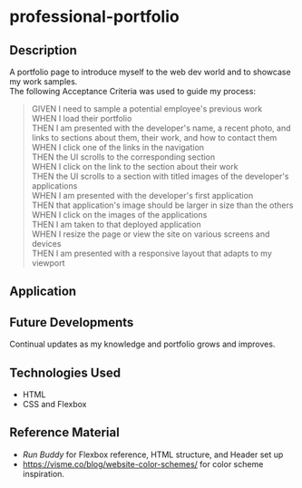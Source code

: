 # professional-portfolio

## Description
A portfolio page to introduce myself to the web dev world and to showcase my work samples.  
The following Acceptance Criteria was used to guide my process:  
>GIVEN I need to sample a potential employee's previous work  
>WHEN I load their portfolio  
>THEN I am presented with the developer's name, a recent photo, and links to sections about them, their work, and how to contact them  
>WHEN I click one of the links in the navigation  
>THEN the UI scrolls to the corresponding section  
>WHEN I click on the link to the section about their work  
>THEN the UI scrolls to a section with titled images of the developer's applications  
>WHEN I am presented with the developer's first application  
>THEN that application's image should be larger in size than the others  
>WHEN I click on the images of the applications  
>THEN I am taken to that deployed application  
>WHEN I resize the page or view the site on various screens and devices  
>THEN I am presented with a responsive layout that adapts to my viewport
  
## Application
<!-- Link to page
 Describe page by sections
Include GIF of app -->

## Future Developments
Continual updates as my knowledge and portfolio grows and improves.

## Technologies Used
- HTML
- CSS and Flexbox

## Reference Material
- *Run Buddy* for Flexbox reference, HTML structure, and Header set up
- https://visme.co/blog/website-color-schemes/ for color scheme inspiration.